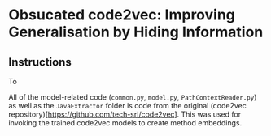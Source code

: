 # Obsucated code2vec: Improving Generalisation by Hiding Information

## Instructions
To 

All of the model-related code (`common.py`, `model.py`, `PathContextReader.py`) as well as the `JavaExtractor` folder is code from the original (code2vec repository)[https://github.com/tech-srl/code2vec]. This was used for invoking the trained code2vec models to create method embeddings.